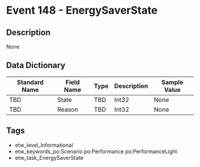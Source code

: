 # Event 148 - EnergySaverState

## Description
None

## Data Dictionary
|Standard Name|Field Name|Type|Description|Sample Value|
|---|---|---|---|---|
|TBD|State|TBD|Int32|None|None|
|TBD|Reason|TBD|Int32|None|None|

## Tags
* etw_level_Informational
* etw_keywords_po:Scenario po:Performance po:PerformanceLight
* etw_task_EnergySaverState